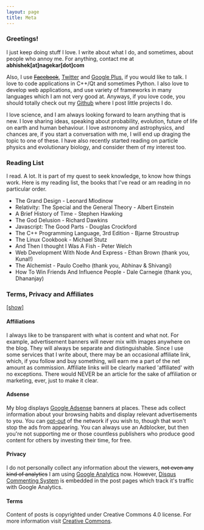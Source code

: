 ```yaml
---
layout: page
title: Meta
---
```


<h3 class="nice-title">Greetings!</h3>
<p>I just keep doing stuff I love. I write about what I do, and sometimes, about people who annoy me. For anything, contact me at <b>abhishek[at]nagekar[dot]com</b></p>
<p>Also, I use <strike><a href="" target="_blank">Facebook</a></strike>, <a href="https://twitter.com/abhisheknagekar" target="_blank">Twitter</a> and <a href="https://plus.google.com/+AbhishekNagekarMe" target="_blank">Google Plus</a>, if you would like to talk. I love to code applications in C++/Qt and sometimes Python. I also love to develop web applications, and use variety of frameworks in many languages which I am not very good at. Anyways, if you love code, you should totally check out my <a href="https://github.com/abhn" target="_blank">Github</a> where I post little projects I do.</p>
<p>I love science, and I am always looking forward to learn anything that is new. I love sharing ideas, speaking about probability, evolution, future of life on earth and human behaviour. I love astronomy and astrophysics, and chances are, if you start a conversation with me, I will end up draging the topic to one of these. I have also recently started reading on particle physics and evolutionary biology, and consider them of my interest too.</p>
<h3 class="nice-title">Reading List</h3>
<p>I read. A lot. It is part of my quest to seek knowledge, to know how things work. Here is my reading list, the books that I've read or am reading in no particular order.
<ul>
  <li>The Grand Design - Leonard Mlodinow</li>
  <li>Relativity: The Special and the General Theory - Albert Einstein</li>
  <li>A Brief History of Time - Stephen Hawking</li>
  <li>The God Delusion - Richard Dawkins</li>
  <li>Javascript: The Good Parts - Douglas Crockford</li>
  <li>The C++ Programming Language, 3rd Edition - Bjarne Stroustrup</li>
  <li>The Linux Cookbook - Michael Stutz</li>
  <li>And Then I thought I Was A Fish - Peter Welch</li>
  <li>Web Development With Node And Express - Ethan Brown (thank you, Kunal!)</li>
  <li>The Alchemist - Paulo Coelho (thank you, Abhinav & Shivangi)</li>
  <li>How To Win Friends And Influence People - Dale Carnegie (thank you, Dhananjay)</li>
</ul>
</p>

<h3 class="nice-title">Terms, Privacy and Affiliates</h3>

<a href="javascript:void(0);" id="show">[show]</a>
<div id="terms">
<h4>Affiliations</h4>
<p>I always like to be transparent with what is content and what not. For example, advertisement banners will never mix with images anywhere on the blog. They will always be separate and distinguishable. Since I use some services that I write about, there may be an occasional affiliate link, which, if you follow and buy something, will earn me a part of the net amount as commission. Affiliate links will be clearly marked 'affiliated' with no exceptions. There would NEVER be an article for the sake of affiliation or marketing, ever, just to make it clear.</p>
<h4>Adsense</h4>
<p>My blog displays <a href="http://www.google.com/adsense/start/how-it-works.html" target="_blank">Google Adsense</a> banners at places. These ads collect information about your browsing habits and display relevant advertisements to you. You can <a href="https://support.google.com/adsense/answer/142293?hl=en" target="_blank">opt-out</a> of the network if you wish to, though that won't stop the ads from appearing. You can always use an Adblocker, but then you're not supporting me or those countless publishers who produce good content for others by investing their time, for free.<p>

<h4>Privacy</h4>
<p>I do not personally collect any information about the viewers, <strike>not even any kind of analytics</strike> I am using <a href="http://www.google.com/analytics/" target="_blank">Google Analytics</a> now. However, <a href="https://disqus.com/" target="_blank">Disqus Commenting System</a> is embedded in the post pages which track it's traffic with Google Analytics.</p>
<h4>Terms</h4>
<p>Content of posts is copyrighted under Creative Commons 4.0 license. For more information visit <a href="http://creativecommons.org/licenses/by-sa/4.0/" target="_blank">Creative Commons</a>.</p>
</div>
<script>
  var terms = document.getElementById('terms');
  terms.style.display = "none";
  document.getElementById('show').onclick = function() { click(); }
  function click() {
    terms.style.display = "block";
    document.getElementById('show').style.display = "none";
  }
</script>
